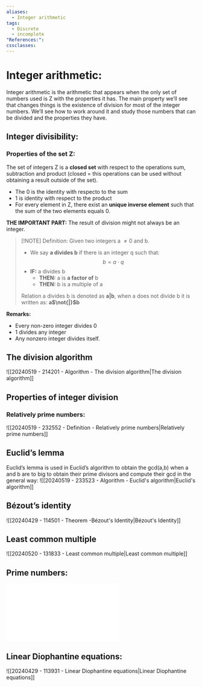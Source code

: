```yaml
---
aliases:
  - Integer arithmetic
tags:
  - Discrete
  - incomplete
"References:": 
cssclasses:
---
```

# Integer arithmetic: 
Integer arithmetic is the arithmetic that appears when the only set of numbers used is Z with the properties it has. The main property we’ll see that changes things is the existence of division for most of the integer numbers. We’ll see how to work around it and study those numbers that can be divided and the properties they have.
## Integer divisibility: 
### Properties of the set Z:
The set of integers Z is a **closed set** with respect to the operations sum, subtraction and product (closed = this operations can be used without obtaining a result outside of the set).
+ The 0 is the identity with respecto to the sum
+ 1 is identity with respect to the product 
+ For every element in Z, there exist an **unique inverse element** such that the sum of the two elements equals 0.

**THE IMPORTANT PART:** The result of division might not always be an integer. 

> [!NOTE] Definition:
> Given two integers a $\not = 0$ and b.
> + We say **a divides b** if there is an integer q such that: 
> $$
> b = a\cdot q
> $$
> + **IF:** a divides b 
> 	+ **THEN:** a is **a factor of** b 
> 	+ **THEN:** b is a multiple of a
> 
> Relation a divides b is denoted as **a|b**, when a does not divide b it is written as: **a$\not{|}$b**
> 

**Remarks:**
+ Every non-zero integer divides 0
+ 1 divides any integer
+ Any nonzero integer divides itself.

## The division algorithm
![[20240519 - 214201 - Algorithm - The division algorithm|The division algorithm]]
## Properties of integer division
### Relatively prime numbers: 
![[20240519 - 232552 - Definition - Relatively prime numbers|Relatively prime numbers]]
## Euclid’s lemma
Euclid’s lemma is used in Euclid’s algorithm to obtain the gcd(a,b) when a and b are to big to obtain their prime divisors and compute their gcd in the general way: 
![[20240519 - 233523 - Algorithm - Euclid's algorithm|Euclid's algorithm]]
## Bézout’s identity
![[20240429 - 114501 - Theorem -Bézout's Identity|Bézout's Identity]]
## Least common multiple
![[20240520 - 131833 - Least common multiple|Least common multiple]]
## Prime numbers: 
![Prime numbers](20240429%20-%20111500%20-%20Prime%20numbers.md)

## Linear Diophantine equations: 
![[20240429 - 113931 - Linear Diophantine equations|Linear Diophantine equations]]

